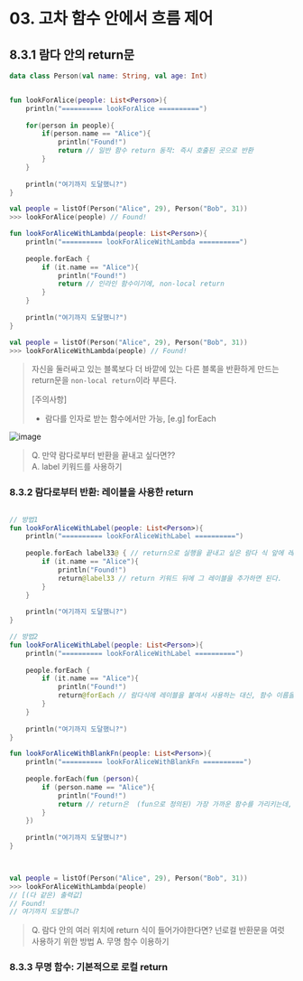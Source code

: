 # 03. 고차 함수 안에서 흐름 제어

## 8.3.1 람다 안의 return문

```kotlin
data class Person(val name: String, val age: Int)


fun lookForAlice(people: List<Person>){
    println("========== lookForAlice ==========")
    
    for(person in people){
        if(person.name == "Alice"){
            println("Found!")
            return // 일반 함수 return 동작: 즉시 호출된 곳으로 반환
        }
    }
    
    println("여기까지 도달했니?")
}

val people = listOf(Person("Alice", 29), Person("Bob", 31))
>>> lookForAlice(people) // Found!
```


```kotlin
fun lookForAliceWithLambda(people: List<Person>){
    println("========== lookForAliceWithLambda ==========")
    
    people.forEach {
        if (it.name == "Alice"){
            println("Found!")
            return // 인라인 함수이기에, non-local return
        }
    }
    
    println("여기까지 도달했니?")
}

val people = listOf(Person("Alice", 29), Person("Bob", 31))
>>> lookForAliceWithLambda(people) // Found!
```

> 자신을 둘러싸고 있는 블록보다 더 바깥에 있는 다른 블록을 반환하게 만드는 return문을 `non-local return`이라 부른다.
> 
> [주의사항]
> - 람다를 인자로 받는 함수에서만 가능, [e.g] forEach

![image](https://github.com/user-attachments/assets/6969474c-d061-42f7-9ea4-70a041e94f52)



> Q. 만약 람다로부터 반환을 끝내고 싶다면??  
> A. label 키워드를 사용하기


### 8.3.2 람다로부터 반환: 레이블을 사용한 return

```kotlin

// 방법1
fun lookForAliceWithLabel(people: List<Person>){
    println("========== lookForAliceWithLabel ==========")
    
    people.forEach label33@ { // return으로 실행을 끝내고 싶은 람다 식 앞에 레이블을 붙임
        if (it.name == "Alice"){
            println("Found!")
            return@label33 // return 키워드 뒤에 그 레이블을 추가하면 된다.
        }
    }
    
    println("여기까지 도달했니?")
}

// 방법2
fun lookForAliceWithLabel(people: List<Person>){
    println("========== lookForAliceWithLabel ==========")
    
    people.forEach { 
        if (it.name == "Alice"){
            println("Found!")
            return@forEach // 람다식에 레이블을 붙여서 사용하는 대신, 함수 이름을 return 레이블로 사용해도 된다. (동시에는 안됨)
        }
    }
    
    println("여기까지 도달했니?")
}

fun lookForAliceWithBlankFn(people: List<Person>){
    println("========== lookForAliceWithBlankFn ==========")
    
    people.forEach(fun (person){ 
        if (person.name == "Alice"){
            println("Found!")
            return // return은  (fun으로 정의된) 가장 가까운 함수를 가리키는데, 여기서는 무명함수
        }
    })
    
    println("여기까지 도달했니?")
}



val people = listOf(Person("Alice", 29), Person("Bob", 31))
>>> lookForAliceWithLambda(people)
// [(다 같은) 출력값]
// Found!
// 여기까지 도달했니?
```

> Q. 람다 안의 여러 위치에 return 식이 들어가야한다면? 넌로컬 반환문을 여럿 사용하기 위한 방법
> A. 무명 함수 이용하기


### 8.3.3 무명 함수: 기본적으로 로컬 return


